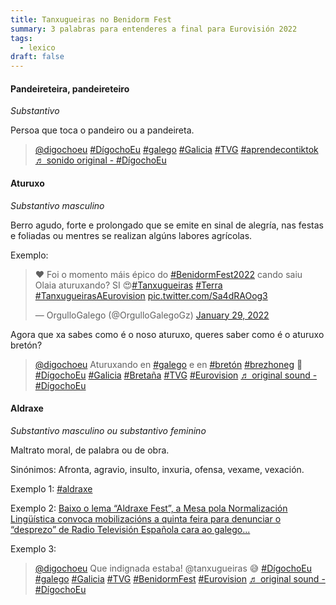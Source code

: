 ```yaml
---
title: Tanxugueiras no Benidorm Fest
summary: 3 palabras para entenderes a final para Eurovisión 2022
tags:
  - lexico
draft: false
---
```

#### Pandeireteira, pandeireteiro

*Substantivo*

Persoa que toca o pandeiro ou a pandeireta.

<blockquote class="tiktok-embed" cite="https://www.tiktok.com/@digochoeu/video/7058373628571798790" data-video-id="7058373628571798790" style="max-width: 605px;min-width: 325px;" > <section> <a target="_blank" title="@digochoeu" href="https://www.tiktok.com/@digochoeu">@digochoeu</a> <a title="dígochoeu" target="_blank" href="https://www.tiktok.com/tag/d%C3%ADgochoeu">#DígochoEu</a> <a title="galego" target="_blank" href="https://www.tiktok.com/tag/galego">#galego</a> <a title="galicia" target="_blank" href="https://www.tiktok.com/tag/galicia">#Galicia</a> <a title="tvg" target="_blank" href="https://www.tiktok.com/tag/tvg">#TVG</a> <a title="aprendecontiktok" target="_blank" href="https://www.tiktok.com/tag/aprendecontiktok">#aprendecontiktok</a> <a target="_blank" title="♬ sonido original - #DígochoEu" href="https://www.tiktok.com/music/sonido-original-7058373616290761477">♬ sonido original - #DígochoEu</a> </section> </blockquote> <script async src="https://www.tiktok.com/embed.js"></script>

#### Aturuxo

*Substantivo masculino*

Berro agudo, forte e prolongado que se emite en sinal de alegría, nas festas e foliadas ou mentres se realizan algúns labores agrícolas.

Exemplo:

<blockquote class="twitter-tweet"><p lang="pt" dir="ltr">❤️ Foi o momento máis épico do <a href="https://twitter.com/hashtag/BenidormFest2022?src=hash&amp;ref_src=twsrc%5Etfw">#BenidormFest2022</a> cando saiu Olaia aturuxando? SI 😍<a href="https://twitter.com/hashtag/Tanxugueiras?src=hash&amp;ref_src=twsrc%5Etfw">#Tanxugueiras</a> <a href="https://twitter.com/hashtag/Terra?src=hash&amp;ref_src=twsrc%5Etfw">#Terra</a> <a href="https://twitter.com/hashtag/TanxugueirasAEurovision?src=hash&amp;ref_src=twsrc%5Etfw">#TanxugueirasAEurovision</a> <a href="https://t.co/Sa4dRAOog3">pic.twitter.com/Sa4dRAOog3</a></p>&mdash; OrgulloGalego (@OrgulloGalegoGz) <a href="https://twitter.com/OrgulloGalegoGz/status/1487563576726405127?ref_src=twsrc%5Etfw">January 29, 2022</a></blockquote> <script async src="https://platform.twitter.com/widgets.js" charset="utf-8"></script>

Agora que xa sabes como é o noso aturuxo, queres saber como é o aturuxo bretón?

<blockquote class="tiktok-embed" cite="https://www.tiktok.com/@digochoeu/video/7108296656377957638" data-video-id="7108296656377957638" style="max-width: 605px;min-width: 325px;" > <section> <a target="_blank" title="@digochoeu" href="https://www.tiktok.com/@digochoeu">@digochoeu</a> Aturuxando en <a title="galego" target="_blank" href="https://www.tiktok.com/tag/galego">#galego</a> e en <a title="bretón" target="_blank" href="https://www.tiktok.com/tag/bret%C3%B3n">#bretón</a> <a title="brezhoneg" target="_blank" href="https://www.tiktok.com/tag/brezhoneg">#brezhoneg</a> 🤭 <a title="dígochoeu" target="_blank" href="https://www.tiktok.com/tag/d%C3%ADgochoeu">#DígochoEu</a> <a title="galicia" target="_blank" href="https://www.tiktok.com/tag/galicia">#Galicia</a> <a title="bretaña" target="_blank" href="https://www.tiktok.com/tag/breta%C3%B1a">#Bretaña</a> <a title="tvg" target="_blank" href="https://www.tiktok.com/tag/tvg">#TVG</a> <a title="eurovision" target="_blank" href="https://www.tiktok.com/tag/eurovision">#Eurovision</a> <a target="_blank" title="♬ original sound - #DígochoEu" href="https://www.tiktok.com/music/original-sound-7108296646127012613">♬ original sound - #DígochoEu</a> </section> </blockquote> <script async src="https://www.tiktok.com/embed.js"></script>

#### Aldraxe

*Substantivo masculino ou substantivo feminino*

Maltrato moral, de palabra ou de obra. 

Sinónimos: Afronta, agravio, insulto, inxuria, ofensa, vexame, vexación.

Exemplo 1: [\#aldraxe](https://twitter.com/search?q=%23aldraxe&src=typed_query&f=top)

Exemplo 2: [Baixo o lema “Aldraxe Fest”, a Mesa pola Normalización Lingüística convoca mobilizacións a quinta feira para denunciar o “desprezo” de Radio Televisión Española cara ao galego...](https://www.nosdiario.gal/articulo/lingua/mesa-denuncia-desprezo-rtve-ao-galego-cara-oculta-da-polemica-derrota-das-tanxugueiras/20220131132038136546.html)

Exemplo 3: <blockquote class="tiktok-embed" cite="https://www.tiktok.com/@digochoeu/video/7059366753813433605" data-video-id="7059366753813433605" style="max-width: 605px;min-width: 325px;" > <section> <a target="_blank" title="@digochoeu" href="https://www.tiktok.com/@digochoeu">@digochoeu</a> Que indignada estaba! @tanxugueiras 😅 <a title="dígochoeu" target="_blank" href="https://www.tiktok.com/tag/d%C3%ADgochoeu">#DígochoEu</a> <a title="galego" target="_blank" href="https://www.tiktok.com/tag/galego">#galego</a> <a title="galicia" target="_blank" href="https://www.tiktok.com/tag/galicia">#Galicia</a> <a title="tvg" target="_blank" href="https://www.tiktok.com/tag/tvg">#TVG</a> <a title="benidormfest" target="_blank" href="https://www.tiktok.com/tag/benidormfest">#BenidormFest</a> <a title="eurovision" target="_blank" href="https://www.tiktok.com/tag/eurovision">#Eurovision</a> <a target="_blank" title="♬ original sound - #DígochoEu" href="https://www.tiktok.com/music/original-sound-7059366715561429766">♬ original sound - #DígochoEu</a> </section> </blockquote> <script async src="https://www.tiktok.com/embed.js"></script>